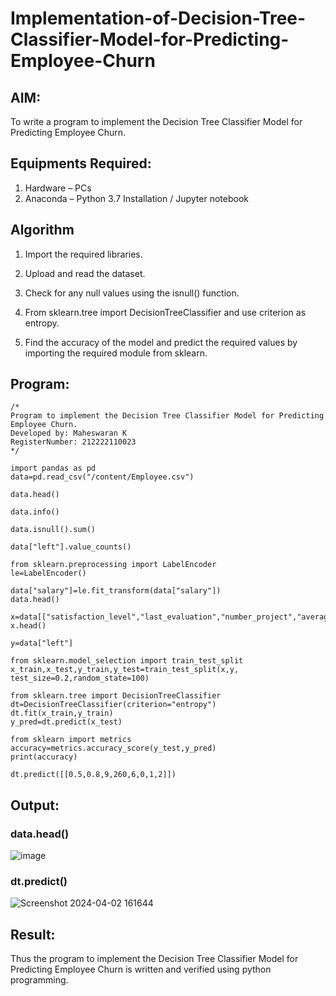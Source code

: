 # Implementation-of-Decision-Tree-Classifier-Model-for-Predicting-Employee-Churn

## AIM:
To write a program to implement the Decision Tree Classifier Model for Predicting Employee Churn.

## Equipments Required:
1. Hardware – PCs
2. Anaconda – Python 3.7 Installation / Jupyter notebook

## Algorithm
1. Import the required libraries.

2. Upload and read the dataset.

3. Check for any null values using the isnull() function.

4. From sklearn.tree import DecisionTreeClassifier and use criterion as entropy.

5. Find the accuracy of the model and predict the required values by importing the required module from sklearn.

## Program:
```
/*
Program to implement the Decision Tree Classifier Model for Predicting Employee Churn.
Developed by: Maheswaran K
RegisterNumber: 212222110023
*/
```
```
import pandas as pd
data=pd.read_csv("/content/Employee.csv")

data.head()

data.info()

data.isnull().sum()

data["left"].value_counts()

from sklearn.preprocessing import LabelEncoder
le=LabelEncoder()

data["salary"]=le.fit_transform(data["salary"])
data.head()

x=data[["satisfaction_level","last_evaluation","number_project","average_montly_hours","time_spend_company","Work_accident","promotion_last_5years","salary"]]
x.head()

y=data["left"]

from sklearn.model_selection import train_test_split 
x_train,x_test,y_train,y_test=train_test_split(x,y, test_size=0.2,random_state=100)

from sklearn.tree import DecisionTreeClassifier
dt=DecisionTreeClassifier(criterion="entropy")
dt.fit(x_train,y_train)
y_pred=dt.predict(x_test)

from sklearn import metrics
accuracy=metrics.accuracy_score(y_test,y_pred)
print(accuracy)

dt.predict([[0.5,0.8,9,260,6,0,1,2]])
```
## Output:
### data.head()
![image](https://github.com/Prasanth9025/Implementation-of-Decision-Tree-Classifier-Model-for-Predicting-Employee-Churn/assets/118343686/3f24adcb-c9e2-483e-8b76-82fbaa3630da)

### dt.predict()
![Screenshot 2024-04-02 161644](https://github.com/Prasanth9025/Implementation-of-Decision-Tree-Classifier-Model-for-Predicting-Employee-Churn/assets/118343686/655e2952-9826-440a-9304-375fa97439d7)

## Result:
Thus the program to implement the  Decision Tree Classifier Model for Predicting Employee Churn is written and verified using python programming.

